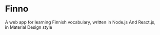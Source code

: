 # Finno
A web app for learning Finnish vocabulary, written in Node.js And React.js, in Material Design style
